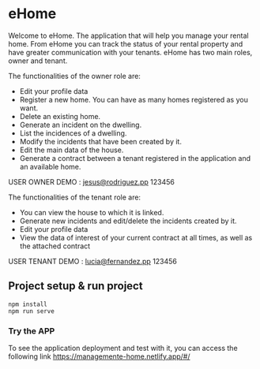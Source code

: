 # eHome

Welcome to eHome.
The application that will help you manage your rental home. From eHome you can track the status of your rental property and have greater communication with your tenants.
eHome has two main roles, owner and tenant.

The functionalities of the owner role are:

- Edit your profile data
- Register a new home. You can have as many homes registered as you want.
- Delete an existing home.
- Generate an incident on the dwelling.
- List the incidences of a dwelling.
- Modify the incidents that have been created by it.
- Edit the main data of the house.
- Generate a contract between a tenant registered in the application and an available home.

USER OWNER DEMO : jesus@rodriguez.pp 123456

The functionalities of the tenant role are:

- You can view the house to which it is linked.
- Generate new incidents and edit/delete the incidents created by it.
- Edit your profile data
- View the data of interest of your current contract at all times, as well as the attached contract

USER TENANT DEMO : lucia@fernandez.pp 123456


## Project setup & run project
```
npm install
npm run serve
```

### Try the APP
To see the application deployment and test with it, you can access the following link https://managemente-home.netlify.app/#/
